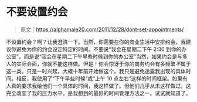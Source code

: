 # 不要设置约会

> 原文：<https://alphamale20.com/2011/12/28/dont-set-appointments/>

不设置约会？啊？让我澄清一下。当然，你需要在你的商业生活中安排约会。我建议你避免为你的约会设定特定的时间。不要说“我会在星期二下午 2:30 到你的办公室”，而是说“我会在星期二下午早些时候到你的办公室”当然，如果约会是与多人的实际会面，你就不能这样做。但是！你会惊讶于你的商务约会有多频繁*不*属于这一类。只是一时兴起，大概十年前开始做这个。我只是避免透露我出现的具体时间。相反，我使用了“下午早些时候”或“上午 10 点左右”这样的时间框架。如果有人真的要求我给他们一个具体的时间，我这样做了。但他们几乎从未这样做过。这完全改变了我的压力水平，是我想到的最好的时间管理方法之一。试试就知道了。